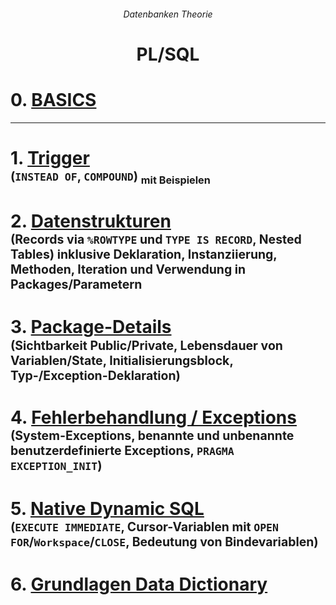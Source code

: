 ###### <p align="center"> Datenbanken Theorie </p>
# <p align="center"> PL/SQL </p>

# 0. [BASICS](https://github.com/IxI-Enki/DBITheorie-002/blob/master/plsql-as-a-whole.md#schritt-1-was-ist-plsql-und-die-grundlegende-struktur)

----

# 1. [Trigger](https://github.com/IxI-Enki/DBITheorie-002/blob/master/plsql-as-a-whole.md#schritt-10-einf%C3%BChrung-in-trigger--automatisierte-aktionen)<br><sup><sub> (`INSTEAD OF`, `COMPOUND`) <sub>mit Beispielen</sub></sup>
# 2. [Datenstrukturen](https://github.com/IxI-Enki/DBITheorie-002/blob/master/plsql-as-a-whole.md#schritt-13-datenstrukturen-teil-1--records)<br><sup><sub>  (Records via `%ROWTYPE` und `TYPE IS RECORD`, Nested Tables) inklusive Deklaration, Instanziierung, Methoden, Iteration und Verwendung in Packages/Parametern</sub></sup>
# 3. [Package-Details](https://github.com/IxI-Enki/DBITheorie-002/blob/master/plsql-as-a-whole.md#schritt-15-packages--sichtbarkeit-lebensdauer--initialisierung)<br><sup><sub>  (Sichtbarkeit Public/Private, Lebensdauer von Variablen/State, Initialisierungsblock, Typ-/Exception-Deklaration)</sub></sup>
# 4. [Fehlerbehandlung / Exceptions](https://github.com/IxI-Enki/DBITheorie-002/blob/master/plsql-as-a-whole.md#schritt-16-fehlerbehandlung-teil-1--grundlagen-und-system-exceptions)<br><sup><sub>  (System-Exceptions, benannte und unbenannte benutzerdefinierte Exceptions, `PRAGMA EXCEPTION_INIT`)</sub></sup>
# 5. [Native Dynamic SQL](https://github.com/IxI-Enki/DBITheorie-002/blob/master/plsql-as-a-whole.md#schritt-19-native-dynamic-sql-teil-1--grundlagen-und-execute-immediate)<br><sup><sub>  (`EXECUTE IMMEDIATE`, Cursor-Variablen mit `OPEN FOR`/`Workspace`/`CLOSE`, Bedeutung von Bindevariablen)</sub></sup>
# 6. [Grundlagen Data Dictionary](https://github.com/IxI-Enki/DBITheorie-002/blob/master/plsql-as-a-whole.md#schritt-21-grundlagen-data-dictionary--metadaten-der-datenbank)
